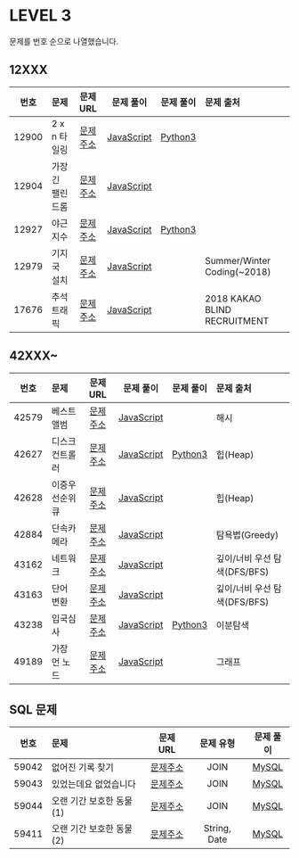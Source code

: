 # LEVEL 3

문제를 번호 순으로 나열했습니다.

## 12XXX

| 번호  | 문제             |                               문제 URL                               |                 문제 풀이                 |            문제 풀이             | 문제 출처                    |
| :---: | :--------------- | :------------------------------------------------------------------: | :---------------------------------------: | :------------------------------: | :--------------------------- |
| 12900 | 2 x n 타일링     | [문제주소](https://programmers.co.kr/learn/courses/30/lessons/12900) |    [JavaScript](./12900-2xn_타일링.js)    | [Python3](./12900-2xn_타일링.py) |                              |
| 12904 | 가장 긴 팰린드롬 | [문제주소](https://programmers.co.kr/learn/courses/30/lessons/12904) | [JavaScript](./12904-가장_긴_팰린드롬.js) |                                  |                              |
| 12927 | 야근 지수        | [문제주소](https://programmers.co.kr/learn/courses/30/lessons/12927) |    [JavaScript](./12927-야근_지수.js)     | [Python3](./12927-야근_지수.py)  |                              |
| 12979 | 기지국 설치      | [문제주소](https://programmers.co.kr/learn/courses/30/lessons/12979) |   [JavaScript](./12979-기지국_설치.js)    |                                  | Summer/Winter Coding(~2018)  |
| 17676 | 추석 트래픽      | [문제주소](https://programmers.co.kr/learn/courses/30/lessons/17676) |   [JavaScript](./17676-추석_트래픽.js)    |                                  | 2018 KAKAO BLIND RECRUITMENT |

## 42XXX~

| 번호  | 문제            |                               문제 URL                               |                문제 풀이                 |               문제 풀이               | 문제 출처                    |
| :---: | :-------------- | :------------------------------------------------------------------: | :--------------------------------------: | :-----------------------------------: | :--------------------------- |
| 42579 | 베스트앨범      | [문제주소](https://programmers.co.kr/learn/courses/30/lessons/42579) |   [JavaScript](./42579-베스트앨범.js)    |                                       | 해시                         |
| 42627 | 디스크 컨트롤러 | [문제주소](https://programmers.co.kr/learn/courses/30/lessons/42627) | [JavaScript](./42627-디스크_컨트롤러.js) | [Python3](./42627-디스크_컨트롤러.py) | 힙(Heap)                     |
| 42628 | 이중우선순위큐  | [문제주소](https://programmers.co.kr/learn/courses/30/lessons/42628) | [JavaScript](./42628-이중우선순위큐.js)  |                                       | 힙(Heap)                     |
| 42884 | 단속카메라      | [문제주소](https://programmers.co.kr/learn/courses/30/lessons/42884) |   [JavaScript](./42884-단속카메라.js)    |                                       | 탐욕법(Greedy)               |
| 43162 | 네트워크        | [문제주소](https://programmers.co.kr/learn/courses/30/lessons/43162) |    [JavaScript](./43162-네트워크.js)     |                                       | 깊이/너비 우선 탐색(DFS/BFS) |
| 43163 | 단어 변환       | [문제주소](https://programmers.co.kr/learn/courses/30/lessons/43163) |    [JavaScript](./43163-단어_변환.js)    |                                       | 깊이/너비 우선 탐색(DFS/BFS) |
| 43238 | 입국심사        | [문제주소](https://programmers.co.kr/learn/courses/30/lessons/43238) |    [JavaScript](./43238-입국심사.js)     |    [Python3](./43238-입국심사.py)     | 이분탐색                     |
| 49189 | 가장 먼 노드    | [문제주소](https://programmers.co.kr/learn/courses/30/lessons/49189) |  [JavaScript](./49189-가장_먼_노드.js)   |                                       | 그래프                       |

## SQL 문제

| 번호  | 문제                     |                               문제 URL                               |  문제 유형   |                    문제 풀이                    |
| :---: | :----------------------- | :------------------------------------------------------------------: | :----------: | :---------------------------------------------: |
| 59042 | 없어진 기록 찾기         | [문제주소](https://programmers.co.kr/learn/courses/30/lessons/59042) |     JOIN     |      [MySQL](./59042-없어진_기록_찾기.sql)      |
| 59043 | 있었는데요 없었습니다    | [문제주소](https://programmers.co.kr/learn/courses/30/lessons/59043) |     JOIN     |   [MySQL](./59043-있었는데요_없었습니다.sql)    |
| 59044 | 오랜 기간 보호한 동물(1) | [문제주소](https://programmers.co.kr/learn/courses/30/lessons/59044) |     JOIN     | [MySQL](<./59044-오랜_기간_보호한_동물(1).sql>) |
| 59411 | 오랜 기간 보호한 동물(2) | [문제주소](https://programmers.co.kr/learn/courses/30/lessons/59411) | String, Date | [MySQL](<./59411-오랜_기간_보호한_동물(2).sql>) |
